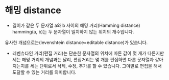 # 해밍 distance

- 길이가 같은 두 문자열 a와 b 사이의 해밍 거리(Hamming distance) hamming(a, b)는 두 문자열이 일치하지 않는 위치의 개수입니다.



유사한 개념으로는(levenshtein distance=editable distance)가 있습니다.

- 레벤슈타인 거리(편집 거리)는 단순한 문자열의 위치에 따른 값이 몇 개가 다른지만 세는 해밍 거리의 개념과는 달리, 편집거리는 몇 개를 편집하면 다른 문자열과 같아지는지를 세는 단위로서 삭제, 수정, 추가를 할 수 있습니다. 그야말로 편집을 해서 도달할 수 있는 거리를 의미합니다.